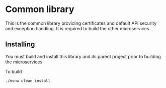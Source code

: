 # Common library

This is the common library providing certificates and default API security and exception handling.
It is required to build the other microservices.

## Installing

You must build and install this library and its parent project prior to building the microservices

To build
```bash
./mvnw clean install
```